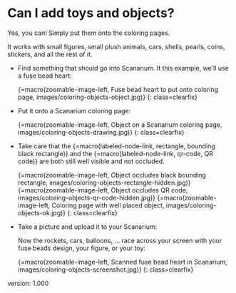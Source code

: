 # Can I add toys and objects?

Yes, you can!
Simply put them onto the coloring pages.

It works with small figures, small plush animals, cars, shells, pearls, coins, stickers, and all the rest of it.

* Find something that should go into Scanarium.
    It this example, we'll use a fuse bead heart:

    {=macro(zoomable-image-left, Fuse bead heart to put onto coloring page, images/coloring-objects-object.jpg)}
{: class=clearfix}

* Put it onto a Scanarium coloring page:

    {=macro(zoomable-image-left, Object on a Scanarium coloring page, images/coloring-objects-drawing.jpg)}
{: class=clearfix}

* Take care that the {=macro(labeled-node-link, rectangle, bounding black rectangle)} and the {=macro(labeled-node-link, qr-code, QR code)} are both still well visible and not occluded.

    {=macro(zoomable-image-left, Object occludes black bounding rectangle, images/coloring-objects-rectangle-hidden.jpg)}
    {=macro(zoomable-image-left, Object occludes QR code, images/coloring-objects-qr-code-hidden.jpg)}
    {=macro(zoomable-image-left, Coloring page with well placed object, images/coloring-objects-ok.jpg)}
{: class=clearfix}

* Take a picture and upload it to your Scanarium:

    Now the rockets, cars, balloons, … race across your screen with your fuse beads design, your figure, or your toy:

    {=macro(zoomable-image-left, Scanned fuse bead heart in Scanarium, images/coloring-objects-screenshot.jpg)}
{: class=clearfix}


version: 1.000
